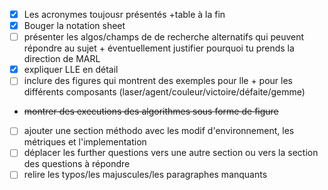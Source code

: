 - [x] Les acronymes toujousr présentés +table à la fin
- [x] Bouger la notation sheet
- [ ] présenter les algos/champs de de recherche alternatifs qui peuvent répondre au sujet + éventuellement justifier pourquoi tu prends la direction de MARL
- [x] expliquer LLE en détail
- [ ] inclure des figures qui montrent des exemples pour lle + pour les différents composants (laser/agent/couleur/victoire/défaite/gemme)
- ~~montrer des executions des algorithmes sous forme de figure~~
- [ ] ajouter une section méthodo avec les modif d'environnement, les métriques et l'implementation
- [ ] déplacer les further questions vers une autre section ou vers la section des questions à répondre
- [ ] relire les typos/les majuscules/les paragraphes manquants